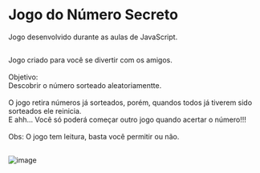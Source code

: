 # Jogo do Número Secreto
Jogo desenvolvido durante as aulas de JavaScript. 
##
Jogo criado para você se divertir com os amigos. <br> <br>
Objetivo: <br>
Descobrir o número sorteado aleatoriamentte. <br> <br>
O jogo retira números já sorteados, porém, quandos todos já tiverem sido sorteados ele reinicia. <br>
E ahh... Você só poderá começar outro jogo quando acertar o número!!! <br> <br>
Obs: O jogo tem leitura, basta você permitir ou não.

##
![image](https://github.com/ho-llan/jogo-do-numero-secreto/assets/105182318/5f6c0951-1078-4323-a5df-77b56291abb7)
